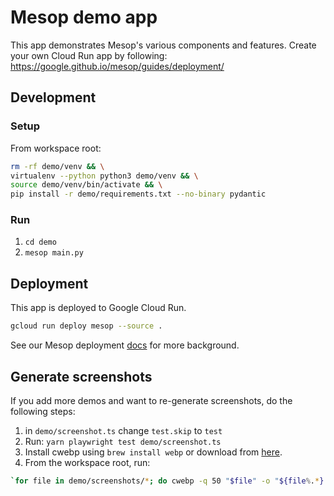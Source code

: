 # Mesop demo app

This app demonstrates Mesop's various components and features. Create your own Cloud Run app by following: https://google.github.io/mesop/guides/deployment/

## Development

### Setup

From workspace root:

```sh
rm -rf demo/venv && \
virtualenv --python python3 demo/venv && \
source demo/venv/bin/activate && \
pip install -r demo/requirements.txt --no-binary pydantic
```

### Run

1. `cd demo`
1. `mesop main.py`

## Deployment

This app is deployed to Google Cloud Run.

```sh
gcloud run deploy mesop --source .
```

See our Mesop deployment [docs](https://google.github.io/mesop/guides/deployment/#deploy-to-google-cloud-run) for more background.

## Generate screenshots

If you add more demos and want to re-generate screenshots, do the following steps:

1. in `demo/screenshot.ts` change `test.skip` to `test`
1. Run: `yarn playwright test demo/screenshot.ts`
1. Install cwebp using `brew install webp` or download from [here](https://developers.google.com/speed/webp/docs/precompiled).
1. From the workspace root, run:

```sh
`for file in demo/screenshots/*; do cwebp -q 50 "$file" -o "${file%.*}.webp"; done`
```
